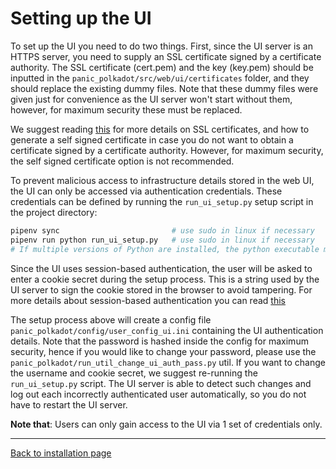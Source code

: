# Setting up the UI

To set up the UI you need to do two things. First, since the UI server is an HTTPS server, you need to supply an SSL certificate signed by a certificate authority. The SSL certificate (cert.pem) and the key (key.pem) should be inputted in the `panic_polkadot/src/web/ui/certificates` folder, and they should replace the existing dummy files. Note that these dummy files were given just for convenience as the UI server won't start without them, however, for maximum security these must be replaced.

We suggest reading [this](https://nodejs.org/en/knowledge/HTTP/servers/how-to-create-a-HTTPS-server/) for more details on SSL certificates, and how to generate a self signed certificate in case you do not want to obtain a certificate signed by a certificate authority. However, for maximum security, the self signed certificate option is not recommended.

To prevent malicious access to infrastructure details stored in the web UI, the UI can only be accessed via authentication credentials. These credentials can be defined by running the `run_ui_setup.py` setup script in the project directory:
```bash
pipenv sync                         # use sudo in linux if necessary
pipenv run python run_ui_setup.py   # use sudo in linux if necessary
# If multiple versions of Python are installed, the python executable may be `python3.6`, `python3.7`, etc.
```

Since the UI uses session-based authentication, the user will be asked to enter a cookie secret during the setup process. This is a string used by the UI server to sign the cookie stored in the browser to avoid tampering. For more details about session-based authentication you can read [this](https://medium.com/@sherryhsu/session-vs-token-based-authentication-11a6c5ac45e4)

The setup process above will create a config file `panic_polkadot/config/user_config_ui.ini` containing the UI authentication details. Note that the password is hashed inside the config for maximum security, hence if you would like to change your password, please use the `panic_polkadot/run_util_change_ui_auth_pass.py` util. If you want to change the username and cookie secret, we suggest re-running the `run_ui_setup.py` script. The UI server is able to detect such changes and log out each incorrectly authenticated user automatically, so you do not have to restart the UI server.

**Note that**: Users can only gain access to the UI via 1 set of credentials only.

---
[Back to installation page](INSTALL_AND_RUN.md)